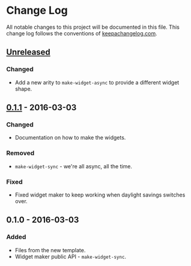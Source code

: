 # Change Log
All notable changes to this project will be documented in this file. This change log follows the conventions of [keepachangelog.com](http://keepachangelog.com/).

## [Unreleased]
### Changed
- Add a new arity to `make-widget-async` to provide a different widget shape.

## [0.1.1] - 2016-03-03
### Changed
- Documentation on how to make the widgets.

### Removed
- `make-widget-sync` - we're all async, all the time.

### Fixed
- Fixed widget maker to keep working when daylight savings switches over.

## 0.1.0 - 2016-03-03
### Added
- Files from the new template.
- Widget maker public API - `make-widget-sync`.

[Unreleased]: https://github.com/your-name/prototype/compare/0.1.1...HEAD
[0.1.1]: https://github.com/your-name/prototype/compare/0.1.0...0.1.1
